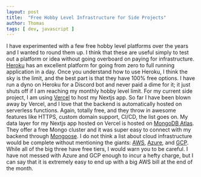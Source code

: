 ```yaml
---
layout: post
title:  "Free Hobby Level Infrastructure for Side Projects"
author: Thomas
tags: [ dev, javascript ]
---
```

I have experimented with a few free hobby level platforms over the years and I wanted to round them up.
I think that these are useful simply to test out a platform or idea without going overboard on paying for infrastructure.
[Heroku](https://www.heroku.com/pricing) has an excellent platform for going from zero to full running application in a day.
Once you understand how to use Heroku, I think the sky is the limit, and the best part is that they have 100% free options.
I have run a dyno on Heroku for a Discord bot and never paid a dime for it; it just shuts off if I am reaching my monthly hobby level limit.
For my current side project, I am using [Vercel](https://vercel.com/pricing) to host my Nextjs app.
So far I have been blown away by Vercel, and I love that the backend is automatically hosted on serverless functions.
Again, totally free, and they throw in awesome features like HTTPS, custom domain support, CI/CD, the list goes on.
My data layer for my Nextjs app hosted on Vercel is hosted on [MongoDB Atlas](https://www.mongodb.com/pricing).
They offer a free Mongo cluster and it was super easy to connect with my backend through [Mongoose](https://mongoosejs.com/).
I do not think a list about cloud infrastructure would be complete without mentioning the giants: [AWS](https://aws.amazon.com/pricing/), [Azure](https://azure.microsoft.com/en-us/pricing/), and [GCP](https://cloud.google.com/pricing).
While all of the big three have free tiers, I would warn you to be careful.
I have not messed with Azure and GCP enough to incur a hefty charge, but I can say that it is extremely easy to end up with a big AWS bill at the end of the month.
